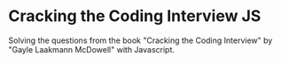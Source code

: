 # Cracking the Coding Interview JS

Solving the questions from the book "Cracking the Coding Interview" by "Gayle Laakmann McDowell" with Javascript.
